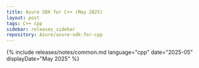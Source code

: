 ```yaml
---
title: Azure SDK for C++ (May 2025)
layout: post
tags: C++ cpp
sidebar: releases_sidebar
repository: Azure/azure-sdk-for-cpp
---
```

{% include releases/notes/common.md language="cpp" date="2025-05" displayDate="May 2025" %}